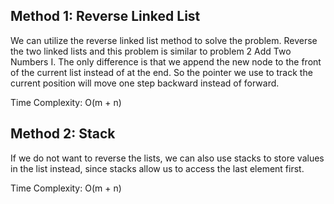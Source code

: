 ## Method 1: Reverse Linked List

We can utilize the reverse linked list method to solve the problem. Reverse the two linked lists and this problem is similar to problem 2 Add Two Numbers I.
The only difference is that we append the new node to the front of the current list instead of at the end. So the pointer we use to track the current position
will move one step backward instead of forward.

Time Complexity: O(m + n)

## Method 2: Stack

If we do not want to reverse the lists, we can also use stacks to store values in the list instead, since stacks allow us to access the last element first.

Time Complexity: O(m + n)

